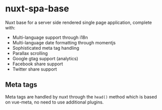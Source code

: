 # nuxt-spa-base

Nuxt base for a server side rendered single page application, complete with:

* Multi-language support through i18n
* Multi-language date formatting through momentjs
* Sophisticated meta tag handling
* Parallax scrolling
* Google gtag support (analytics)
* Facebook share support
* Twitter share support

## Meta tags

Meta tags are handled by nuxt through the `head()` method which is based on vue-meta, no need to use additional plugins.

